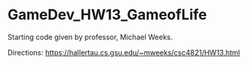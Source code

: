 # GameDev_HW13_GameofLife

Starting code given by professor, Michael Weeks.

Directions: https://hallertau.cs.gsu.edu/~mweeks/csc4821/HW13.html
